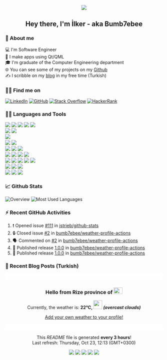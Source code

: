 <p align="center"><img src="assets/images/bumblebee/1.gif"/></p>

<h2 align="center">Hey there, I'm İlker - aka Bumb7ebee</h2>

### 📖 About me
💻 I'm Software Engineer  
📱 I make apps using Qt/QML  
🎓 I'm graduate of the Computer Engineering department  
🌐 You can see some of my projects on my [Github](https://github.com/bumb7ebee)  
✍️ I scribble on my [blog](https://ilkeraksoy.dev/) in my free time (Turkish)

### 🙋‍♂️ Find me on
<p align="left">
  <a href="https://www.linkedin.com/in/ilkeryasinaksoy/"><img alt="LinkedIn" title="LinkedIn" src="https://img.shields.io/badge/-linkedin-0a66c2?style=for-the-badge&logo=linkedin&logoColor=white"/></a>
  <a href="https://github.com/bumb7ebee"><img alt="GitHub" title="GitHub" src="https://img.shields.io/badge/-github-1f2429?style=for-the-badge&logo=github&logoColor=white"/></a>
  <a href="https://stackoverflow.com/users/7497839/bumb7ebee"><img alt="Stack Overflow" title="Stack Overflow" src="https://img.shields.io/badge/-stackoverflow-f58225?style=for-the-badge&logo=stackoverflow&logoColor=white"/></a>
  <a href="https://www.hackerrank.com/profile/Bumb7ebee"><img alt="HackerRank" title="HackerRank" src="https://img.shields.io/badge/-hackerrank-3a434f?style=for-the-badge&logo=hackerrank&logoColor=white"/></a>
</p>

### 👨‍💻 Languages and Tools
<picture>
  <source media="(prefers-color-scheme: dark)" srcset="https://skillicons.dev/icons?i=c&theme=dark"/>
  <source media="(prefers-color-scheme: light)" srcset="https://skillicons.dev/icons?i=c&theme=light"/>
  <img src="https://skillicons.dev/icons?i=c&theme=light"/>
</picture>
<picture>
  <source media="(prefers-color-scheme: dark)" srcset="https://skillicons.dev/icons?i=cpp&theme=dark"/>
  <source media="(prefers-color-scheme: light)" srcset="https://skillicons.dev/icons?i=cpp&theme=light"/>
  <img src="https://skillicons.dev/icons?i=cpp&theme=light"/>
</picture>
<picture>
  <source media="(prefers-color-scheme: dark)" srcset="https://skillicons.dev/icons?i=qt&theme=dark"/>
  <source media="(prefers-color-scheme: light)" srcset="https://skillicons.dev/icons?i=qt&theme=light"/>
  <img src="https://skillicons.dev/icons?i=qt&theme=light"/>
</picture>
<picture>
  <source media="(prefers-color-scheme: dark)" srcset="https://skillicons.dev/icons?i=opencv&theme=dark"/>
  <source media="(prefers-color-scheme: light)" srcset="https://skillicons.dev/icons?i=opencv&theme=light"/>
  <img src="https://skillicons.dev/icons?i=opencv&theme=light"/>
</picture>
<picture>
  <source media="(prefers-color-scheme: dark)" srcset="https://skillicons.dev/icons?i=cmake&theme=dark"/>
  <source media="(prefers-color-scheme: light)" srcset="https://skillicons.dev/icons?i=cmake&theme=light"/>
  <img src="https://skillicons.dev/icons?i=cmake&theme=light"/>
</picture>

<br>

<picture>
  <source media="(prefers-color-scheme: dark)" srcset="https://skillicons.dev/icons?i=py&theme=dark"/>
  <source media="(prefers-color-scheme: light)" srcset="https://skillicons.dev/icons?i=py&theme=light"/>
  <img src="https://skillicons.dev/icons?i=py&theme=light"/>
</picture>
<picture>
  <source media="(prefers-color-scheme: dark)" srcset="https://skillicons.dev/icons?i=django&theme=dark"/>
  <source media="(prefers-color-scheme: light)" srcset="https://skillicons.dev/icons?i=django&theme=light"/>
  <img src="https://skillicons.dev/icons?i=django&theme=light"/>
</picture>

<br>

<picture>
  <source media="(prefers-color-scheme: dark)" srcset="https://skillicons.dev/icons?i=bash&theme=dark"/>
  <source media="(prefers-color-scheme: light)" srcset="https://skillicons.dev/icons?i=bash&theme=light"/>
  <img src="https://skillicons.dev/icons?i=bash&theme=light"/>
</picture>

<br>

<picture>
  <source media="(prefers-color-scheme: dark)" srcset="https://skillicons.dev/icons?i=arduino&theme=dark"/>
  <source media="(prefers-color-scheme: light)" srcset="https://skillicons.dev/icons?i=arduino&theme=light"/>
  <img src="https://skillicons.dev/icons?i=arduino&theme=light"/>
</picture>
<picture>
  <source media="(prefers-color-scheme: dark)" srcset="https://skillicons.dev/icons?i=raspberrypi&theme=dark"/>
  <source media="(prefers-color-scheme: light)" srcset="https://skillicons.dev/icons?i=raspberrypi&theme=light"/>
  <img src="https://skillicons.dev/icons?i=raspberrypi&theme=light"/>
</picture>

<br>

<picture>
  <source media="(prefers-color-scheme: dark)" srcset="https://skillicons.dev/icons?i=git&theme=dark"/>
  <source media="(prefers-color-scheme: light)" srcset="https://skillicons.dev/icons?i=git&theme=light"/>
  <img src="https://skillicons.dev/icons?i=git&theme=light"/>
</picture>
<picture>
  <source media="(prefers-color-scheme: dark)" srcset="https://skillicons.dev/icons?i=github&theme=dark"/>
  <source media="(prefers-color-scheme: light)" srcset="https://skillicons.dev/icons?i=github&theme=light"/>
  <img src="https://skillicons.dev/icons?i=github&theme=light"/>
</picture>
<picture>
  <source media="(prefers-color-scheme: dark)" srcset="https://skillicons.dev/icons?i=bitbucket&theme=dark"/>
  <source media="(prefers-color-scheme: light)" srcset="https://skillicons.dev/icons?i=bitbucket&theme=light"/>
  <img src="https://skillicons.dev/icons?i=bitbucket&theme=light"/>
</picture>

<br>

<picture>
  <source media="(prefers-color-scheme: dark)" srcset="https://skillicons.dev/icons?i=visualstudio&theme=dark"/>
  <source media="(prefers-color-scheme: light)" srcset="https://skillicons.dev/icons?i=visualstudio&theme=light"/>
  <img src="https://skillicons.dev/icons?i=visualstudio&theme=light"/>
</picture>
<picture>
  <source media="(prefers-color-scheme: dark)" srcset="https://skillicons.dev/icons?i=vscode&theme=dark"/>
  <source media="(prefers-color-scheme: light)" srcset="https://skillicons.dev/icons?i=vscode&theme=light"/>
  <img src="https://skillicons.dev/icons?i=vscode&theme=light"/>
</picture>
<picture>
  <source media="(prefers-color-scheme: dark)" srcset="https://skillicons.dev/icons?i=vscodium&theme=dark"/>
  <source media="(prefers-color-scheme: light)" srcset="https://skillicons.dev/icons?i=vscodium&theme=light"/>
  <img src="https://skillicons.dev/icons?i=vscodium&theme=light"/>
</picture>
<picture>
  <source media="(prefers-color-scheme: dark)" srcset="https://skillicons.dev/icons?i=sublime&theme=dark"/>
  <source media="(prefers-color-scheme: light)" srcset="https://skillicons.dev/icons?i=sublime&theme=light"/>
  <img src="https://skillicons.dev/icons?i=sublime&theme=light"/>
</picture>

<br>

<picture>
  <source media="(prefers-color-scheme: dark)" srcset="https://skillicons.dev/icons?i=html&theme=dark"/>
  <source media="(prefers-color-scheme: light)" srcset="https://skillicons.dev/icons?i=html&theme=light"/>
  <img src="https://skillicons.dev/icons?i=html&theme=light"/>
</picture>
<picture>
  <source media="(prefers-color-scheme: dark)" srcset="https://skillicons.dev/icons?i=css&theme=dark"/>
  <source media="(prefers-color-scheme: light)" srcset="https://skillicons.dev/icons?i=css&theme=light"/>
  <img src="https://skillicons.dev/icons?i=css&theme=light"/>
</picture>
<picture>
  <source media="(prefers-color-scheme: dark)" srcset="https://skillicons.dev/icons?i=js&theme=dark"/>
  <source media="(prefers-color-scheme: light)" srcset="https://skillicons.dev/icons?i=js&theme=light"/>
  <img src="https://skillicons.dev/icons?i=js&theme=light"/>
</picture>
<picture>
  <source media="(prefers-color-scheme: dark)" srcset="https://skillicons.dev/icons?i=nodejs&theme=dark"/>
  <source media="(prefers-color-scheme: light)" srcset="https://skillicons.dev/icons?i=nodejs&theme=light"/>
  <img src="https://skillicons.dev/icons?i=nodejs&theme=light"/>
</picture>
<picture>
  <source media="(prefers-color-scheme: dark)" srcset="https://skillicons.dev/icons?i=postman&theme=dark"/>
  <source media="(prefers-color-scheme: light)" srcset="https://skillicons.dev/icons?i=postman&theme=light"/>
  <img src="https://skillicons.dev/icons?i=postman&theme=light"/>
</picture>

<br>

<picture>
  <source media="(prefers-color-scheme: dark)" srcset="https://skillicons.dev/icons?i=md&theme=dark"/>
  <source media="(prefers-color-scheme: light)" srcset="https://skillicons.dev/icons?i=md&theme=light"/>
  <img src="https://skillicons.dev/icons?i=md&theme=light"/>
</picture>
<picture>
  <source media="(prefers-color-scheme: dark)" srcset="https://skillicons.dev/icons?i=notion&theme=dark"/>
  <source media="(prefers-color-scheme: light)" srcset="https://skillicons.dev/icons?i=notion&theme=light"/>
  <img src="https://skillicons.dev/icons?i=notion&theme=light"/>
</picture>
<picture>
  <source media="(prefers-color-scheme: dark)" srcset="https://skillicons.dev/icons?i=replit&theme=dark"/>
  <source media="(prefers-color-scheme: light)" srcset="https://skillicons.dev/icons?i=replit&theme=light"/>
  <img src="https://skillicons.dev/icons?i=replit&theme=light"/>
</picture>

<br>

<picture>
  <source media="(prefers-color-scheme: dark)" srcset="https://skillicons.dev/icons?i=linux&theme=dark"/>
  <source media="(prefers-color-scheme: light)" srcset="https://skillicons.dev/icons?i=linux&theme=light"/>
  <img src="https://skillicons.dev/icons?i=linux&theme=light"/>
</picture>
<picture>
  <source media="(prefers-color-scheme: dark)" srcset="https://skillicons.dev/icons?i=ubuntu&theme=dark"/>
  <source media="(prefers-color-scheme: light)" srcset="https://skillicons.dev/icons?i=ubuntu&theme=light"/>
  <img src="https://skillicons.dev/icons?i=ubuntu&theme=light"/>
</picture>
<picture>
  <source media="(prefers-color-scheme: dark)" srcset="https://skillicons.dev/icons?i=windows&theme=dark"/>
  <source media="(prefers-color-scheme: light)" srcset="https://skillicons.dev/icons?i=windows&theme=light"/>
  <img src="https://skillicons.dev/icons?i=windows&theme=light"/>
</picture>

### 📈 Github Stats
![Overview](https://github-readme-stats.vercel.app/api?username=bumb7ebee&theme=transparent&hide_border=true&show_icons=true&hide_rank=true)
![Most Used Languages](https://github-readme-stats.vercel.app/api/top-langs/?username=bumb7ebee&layout=compact&theme=transparent&hide_border=true&size_weight=0.5&count_weight=0.5&langs_count=8&card_width=320)

### ⚡ Recent GitHub Activities
<!--START_SECTION:activity-->
1. ❗ Opened issue [#111](https://github.com/jstrieb/github-stats/issues/111) in [jstrieb/github-stats](https://github.com/jstrieb/github-stats)
2. 🔒 Closed issue [#2](https://github.com/bumb7ebee/weather-profile-actions/issues/2) in [bumb7ebee/weather-profile-actions](https://github.com/bumb7ebee/weather-profile-actions)
3. 🗣 Commented on [#2](https://github.com/bumb7ebee/weather-profile-actions/issues/2#issuecomment-2143345730) in [bumb7ebee/weather-profile-actions](https://github.com/bumb7ebee/weather-profile-actions)
4. 🚀 Published release [1.0.0](https://github.com/bumb7ebee/weather-profile-actions/releases/tag/1.0.0) in [bumb7ebee/weather-profile-actions](https://github.com/bumb7ebee/weather-profile-actions)
5. 🚀 Published release [1.0.0](https://github.com/bumb7ebee/weather-profile-actions/releases/tag/1.0.0) in [bumb7ebee/weather-profile-actions](https://github.com/bumb7ebee/weather-profile-actions)
<!--END_SECTION:activity-->

### 📗 Recent Blog Posts (Turkish)
<!-- BLOG-POST-LIST:START -->
<!-- BLOG-POST-LIST:END -->

<p align="center"><img src="assets/images/fading-line.gif"/></p>

<!-- WEATHER:START -->
<h3 align="center">Hello from Rize province of <img src="https://flagicons.lipis.dev/flags/4x3/tr.svg" width="28" height="21"/></h3>
<p align="center">Currently, the weather is: <b>22°C, <img src="https://openweathermap.org/img/wn/04d.png" width="28" height="28"> <i>(overcast clouds)</i></b></p>
<!-- WEATHER:END -->
<p align="center"><a href="https://github.com/bumb7ebee/weather-profile-actions">Add your own weather to your profile!</a></p>

<p align="center"><img src="assets/images/fading-line.gif"/></p>

<!-- TIME:START -->
<p align="center">This <i>README</i> file is generated <b>every 3 hours</b>!<br>Last refresh: Thursday, Oct 23, 12:13 (GMT+0300)</p>
<!-- TIME:END -->
<p align="center">
  <img src="https://img.shields.io/github/actions/workflow/status/bumb7ebee/bumb7ebee/build.yml?style=flat-square&label=README Build">
  <img src="https://img.shields.io/github/last-commit/bumb7ebee/bumb7ebee/main?style=flat-square&label=Last%20Update">
  <img src="https://komarev.com/ghpvc/?username=bumb7ebee&style=flat-square&label=Profile+Views&abbreviated=true">
  <img src="https://img.shields.io/github/forks/bumb7ebee/bumb7ebee?style=flat-square&label=Forks">
  <img src="https://img.shields.io/github/stars/bumb7ebee/bumb7ebee?style=flat-square&label=Stars">
</p>
